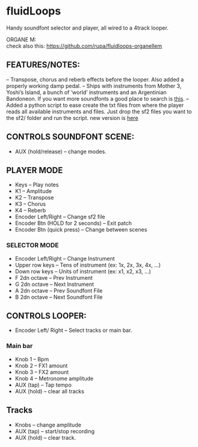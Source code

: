 # fluidLoops
Handy soundfont selector and player, all wired to a 4track looper.

ORGANE M:\
check also this: https://github.com/rupa/fluidloops-organellem

## FEATURES/NOTES:
– Transpose, chorus and reberb effects before the looper. Also added a properly working damp pedal.
– Ships with instruments from Mother 3, Yoshi’s Island, a bunch of ‘world’ instruments and an Argentinian Bandoneon. If you want more soundfonts a good place to search is [this](https://musical-artifacts.com/artifacts?formats=sf2).
– Added a python script to ease create the txt files from where the player reads all available instruments and files. Just drop the sf2 files you want to the sf2/ folder and run the script.
new version is [here](https://github.com/rupa/fluidloops-organellem)

## CONTROLS SOUNDFONT SCENE:
- AUX (hold/release) – change modes.
## PLAYER MODE
- Keys – Play notes
- K1 – Amplitude
- K2 – Transpose
- K3 – Chorus
- K4 – Reberb
- Encoder Left/Right – Change sf2 file
- Encoder Btn (HOLD for 2 seconds) – Exit patch
- Encoder Btn (quick press) – Change between scenes
### SELECTOR MODE
- Encoder Left/Right – Change Instrument
- Upper row keys – Tens of instrument (ex: 1x, 2x, 3x, 4x, …)
- Down row keys – Units of instrument (ex: x1, x2, x3, …)
- F 2dn octave – Prev Instrument
- G 2dn octave – Next Instrument
- A 2dn octave – Prev Soundfont File
- B 2dn octave – Next Soundfont File

## CONTROLS LOOPER:
- Encoder Left/ Right – Select tracks or main bar.
### Main bar
- Knob 1 – Bpm
- Knob 2 – FX1 amount
- Knob 3 – FX2 amount
- Knob 4 – Metronome amplitude
- AUX (tap) – Tap tempo
- AUX (hold) – clear all tracks
## Tracks
- Knobs – change amplitude
- AUX (tap) – start/stop recording
- AUX (hold) – clear track.